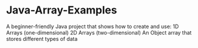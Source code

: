 # Java-Array-Examples
A beginner-friendly Java project that shows how to create and use:  1D Arrays (one-dimensional)  2D Arrays (two-dimensional)  An Object array that stores different types of data
